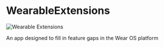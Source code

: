 # WearableExtensions
![Wearable Extensions](https://github.com/boswelja/WearableExtensions/raw/main/ic_launcher-web.png)

An app designed to fill in feature gaps in the Wear OS platform
